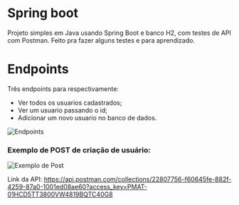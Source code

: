 # Spring boot
Projeto simples em Java usando Spring Boot e banco H2, com testes de API com Postman. Feito pra fazer alguns testes e para aprendizado.

# Endpoints
Três endpoints para respectivamente:
  - Ver todos os usuarios cadastrados;
  - Ver um usuario passando o id;
  - Adicionar um novo usuario no banco de dados.
    
![Endpoints](https://github.com/guiwoliveira/spring-boot-simples/assets/81626882/9f0e8cb8-8b15-439b-b315-4550382278e8)



### Exemplo de POST de criação de usuário:

![Exemplo de Post](https://github.com/guiwoliveira/spring-boot-simples/assets/81626882/5f510af1-04d6-4adb-9ab9-aca8ada75cf3)



Link da API: https://api.postman.com/collections/22807756-f60645fe-882f-4259-87a0-1001ed08ae60?access_key=PMAT-01HCD5TT3800VW4819BQTC40G8
